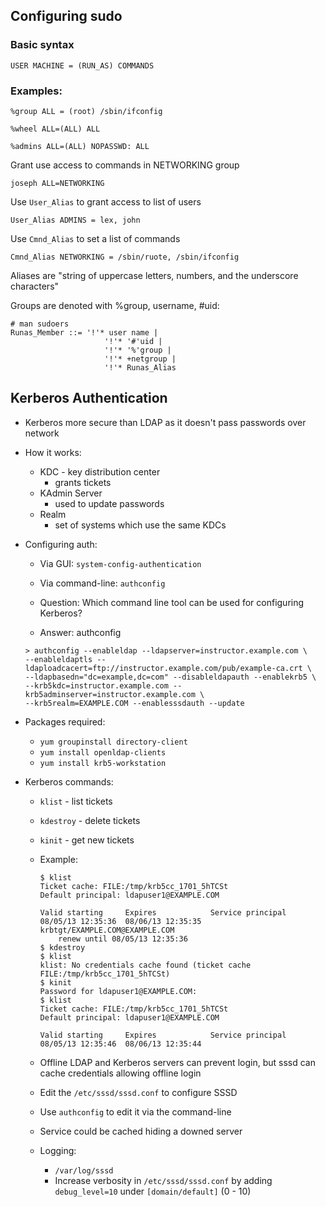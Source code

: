 ## Configuring sudo

### Basic syntax
   
```USER MACHINE = (RUN_AS) COMMANDS```

### Examples:

```%group ALL = (root) /sbin/ifconfig```

```%wheel ALL=(ALL) ALL```

```%admins ALL=(ALL) NOPASSWD: ALL```
       
Grant use access to commands in NETWORKING group
       
```joseph ALL=NETWORKING```

Use ```User_Alias``` to grant access to list of users

```User_Alias ADMINS = lex, john```

Use ```Cmnd_Alias``` to set a list of commands

```Cmnd_Alias NETWORKING = /sbin/ruote, /sbin/ifconfig```

Aliases are "string of uppercase letters, numbers, and the underscore characters"

Groups are denoted with %group, username, #uid:

```
# man sudoers
Runas_Member ::= '!'* user name |
                     '!'* '#'uid |
                     '!'* '%'group |
                     '!'* +netgroup |
                     '!'* Runas_Alias

```

## Kerberos Authentication

* Kerberos more secure than LDAP as it doesn't pass passwords over network

* How it works:

    * KDC - key distribution center
        * grants tickets
    * KAdmin Server
        * used to update passwords
    * Realm
        * set of systems which use the same KDCs

* Configuring auth:

    * Via GUI: ```system-config-authentication```
    * Via command-line: ```authconfig```

    * Question: Which command line tool can be used for configuring Kerberos?
     * Answer: authconfig
   
    ```
    > authconfig --enableldap --ldapserver=instructor.example.com \
    --enableldaptls --ldaploadcacert=ftp://instructor.example.com/pub/example-ca.crt \
    --ldapbasedn="dc=example,dc=com" --disableldapauth --enablekrb5 \
    --krb5kdc=instructor.example.com --krb5adminserver=instructor.example.com \
    --krb5realm=EXAMPLE.COM --enablesssdauth --update
    ```

* Packages required:

    * ```yum groupinstall directory-client```
    * ```yum install openldap-clients```
    * ```yum install krb5-workstation```

* Kerberos commands:
   
    * ```klist``` - list tickets
    * ```kdestroy``` - delete tickets
    * ```kinit``` - get new tickets
    * Example:

        ```
        $ klist
        Ticket cache: FILE:/tmp/krb5cc_1701_5hTCSt
        Default principal: ldapuser1@EXAMPLE.COM

        Valid starting     Expires            Service principal
        08/05/13 12:35:36  08/06/13 12:35:35  krbtgt/EXAMPLE.COM@EXAMPLE.COM
            renew until 08/05/13 12:35:36
        $ kdestroy
        $ klist
        klist: No credentials cache found (ticket cache FILE:/tmp/krb5cc_1701_5hTCSt)
        $ kinit
        Password for ldapuser1@EXAMPLE.COM:
        $ klist
        Ticket cache: FILE:/tmp/krb5cc_1701_5hTCSt
        Default principal: ldapuser1@EXAMPLE.COM

        Valid starting     Expires            Service principal
        08/05/13 12:35:46  08/06/13 12:35:44
        ```

    * Offline LDAP and Kerberos servers can prevent login, but sssd can cache credentials allowing offline login
    * Edit the ```/etc/sssd/sssd.conf``` to configure SSSD
    * Use ```authconfig``` to edit it via the command-line
    * Service could be cached hiding a downed server
    * Logging:
        * ```/var/log/sssd```
        * Increase verbosity in ```/etc/sssd/sssd.conf``` by adding ```debug_level=10``` under ```[domain/default]``` (0 - 10)
